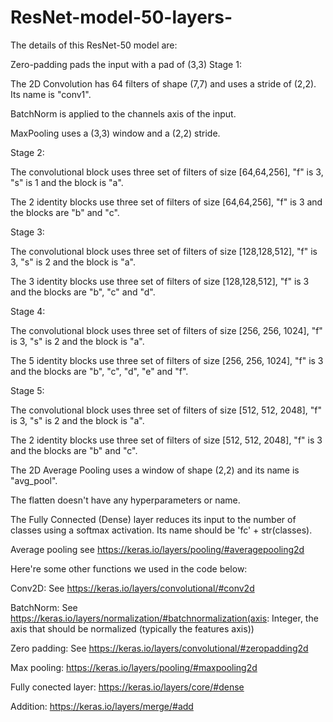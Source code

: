 # ResNet-model-50-layers-

The details of this ResNet-50 model are:

Zero-padding pads the input with a pad of (3,3)
Stage 1:

The 2D Convolution has 64 filters of shape (7,7) and uses a stride of (2,2). Its name is "conv1".

BatchNorm is applied to the channels axis of the input.

MaxPooling uses a (3,3) window and a (2,2) stride.

Stage 2:

The convolutional block uses three set of filters of size [64,64,256], "f" is 3, "s" is 1 and the block is "a".

The 2 identity blocks use three set of filters of size [64,64,256], "f" is 3 and the blocks are "b" and "c".

Stage 3:

The convolutional block uses three set of filters of size [128,128,512], "f" is 3, "s" is 2 and the block is "a".

The 3 identity blocks use three set of filters of size [128,128,512], "f" is 3 and the blocks are "b", "c" and "d".

Stage 4:

The convolutional block uses three set of filters of size [256, 256, 1024], "f" is 3, "s" is 2 and the block is "a".

The 5 identity blocks use three set of filters of size [256, 256, 1024], "f" is 3 and the blocks are "b", "c", "d", "e" and "f".

Stage 5:

The convolutional block uses three set of filters of size [512, 512, 2048], "f" is 3, "s" is 2 and the block is "a".

The 2 identity blocks use three set of filters of size [512, 512, 2048], "f" is 3 and the blocks are "b" and "c".

The 2D Average Pooling uses a window of shape (2,2) and its name is "avg_pool".

The flatten doesn't have any hyperparameters or name.

The Fully Connected (Dense) layer reduces its input to the number of classes using a softmax activation. Its name should be 'fc' + str(classes).



Average pooling see https://keras.io/layers/pooling/#averagepooling2d

Here're some other functions we used in the code below:

Conv2D: See https://keras.io/layers/convolutional/#conv2d

BatchNorm: See https://keras.io/layers/normalization/#batchnormalization(axis: Integer, the axis that should be normalized (typically the features axis))

Zero padding: See https://keras.io/layers/convolutional/#zeropadding2d

Max pooling: https://keras.io/layers/pooling/#maxpooling2d

Fully conected layer: https://keras.io/layers/core/#dense

Addition: https://keras.io/layers/merge/#add

